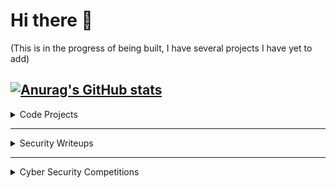 # Hi there 👋
(This is in the progress of being built, I have several projects I have yet to add)

[![Anurag's GitHub stats](https://github-readme-stats.vercel.app/api?username=LiamWRyan)](https://github.com/anuraghazra/github-readme-stats)
---

<details><summary>Code Projects</summary>
  
# [Project 1: Android Scheduling Application.](https://github.com/LiamWRyan/w21goldwasser) 

### Scheduling Application: Team Goldwasser (Winter 2021) 
Create an Android application for a food court business that will allow the manager to build and view an employee schedule
and deliver that schedule to said employees.
----
              
# [Project 2: Property Assessment GUI.](https://github.com/LiamWRyan/PropertyAssessmentGUI) 

### Edmonton Property Assessment GUI (Fall 2021)
Create a GUI that supports the various querying of property assessments in Edmonton using Edmontons Open Data Portal API.
---
![](https://github.com/LiamWRyan/PropertyAssessmentGUI/blob/main/Images/Read%20Data.jpg)

More projects will be added in the near future...

  </details>

---

  <details><summary>Security Writeups</summary>
  
 
  <!--- SEED LABS HEADER START -->
  # Seed Labs
  <!--- Cryptography Section -->
  <details><summary>Cryptography</summary>
    
  <!--- hashlength extension pdf -->
  ## [Hash Length Extension Lab](https://github.com/LiamWRyan/image_src_repo/blob/main/Hash%20Length%20Extension%20Attack%20Lab.pdf)
  ![](https://github.com/LiamWRyan/image_src_repo/blob/main/Hash%20Length%20Exension%20Intro.jpg)
  <!--- MD5 collision pdf -->
  ## [MD5 Collision Lab](https://github.com/LiamWRyan/image_src_repo/blob/main/MD5%20Collision%20Writeup.pdf)
  ![](https://github.com/LiamWRyan/image_src_repo/blob/main/MD5_Collision_intro.jpg)
    </details>
  
  
  </details>
  
---

<details><summary>Cyber Security Competitions</summary>
  
# [Validation and Full Report](https://cyberskyline.com/report/1G0N5593TNNP)
  
<p float="center">
  <img src="https://github.com/LiamWRyan/image_src_repo/blob/main/1.jpg" width="450" />
  <img src="https://github.com/LiamWRyan/image_src_repo/blob/main/2.jpg" width="450" /> 
</p>
  

